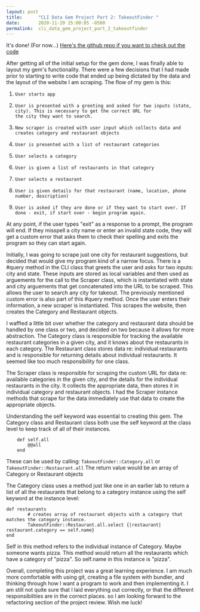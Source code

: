 ```yaml
---
layout: post
title:      "CLI Data Gem Project Part 2: TakeoutFinder "
date:       2020-11-29 15:00:05 -0500
permalink:  cli_data_gem_project_part_2_takeoutfinder
---
```



It's done! (For now...)
[Here's the github repo if you want to check out the code](https://github.com/jrrohrer/takeout_finder)

After getting all of the initial setup for the gem done, I was finally able to layout my gem's functionality. There were a few decisions that I had made prior to starting to write code that ended up being dictated by the data and the layout of the website I am scraping. The flow of my gem is this:

1.     User starts app
2.     User is presented with a greeting and asked for two inputs (state, city). This is necessary to get the correct URL for              the city they want to search.
3.     New scraper is created with user input which collects data and creates category and restaurant objects
4.     User is presented with a list of restaurant categories
5.     User selects a category
6.     User is given a list of restaurants in that category
7.     User selects a restaurant
8.     User is given details for that restaurant (name, location, phone number, description)
9.     User is asked if they are done or if they want to start over. If done - exit, if start over - begin program again.

At any point, if the user types "exit" as a response to a prompt, the program will end. If they misspell a city name or enter an invalid state code, they will get a custom error that asks them to check their spelling and exits the program so they can start again. 

Initially, I was going to scrape just one city for restaurant suggestions, but decided that would give my program kind of a narrow focus. There is a #query method in the CLI class that greets the user and asks for two inputs: city and state. These inputs are stored as local variables and then used as arguements for the call to the Scraper class, which is instantiated with state and city arguements that get concatenated into the URL to be scraped. This allows the user to search any city for takeout. The previously mentioned custom error is also part of this #query method. Once the user enters their information, a new scraper is instantiated. This scrapes the website, then creates the Category and Restaurant objects. 

I waffled a little bit over whether the category and restaurant data should be handled by one class or two, and decided on two because it allows for more abstraction. The Category class is responsible for tracking the available restaurant categories in a given city, and it knows about the restaurants in each category. The Restaurant class stores data re: individual restaurants and is responsible for returning details about individual restaurants. It seemed like too much responsibility for one class. 

The Scraper class is responsible for scraping the custom URL for data re: available categories in the given city, and the details for the individual restaurants in the city. It collects the appropriate data, then stores it in individual category and restaurant objects. I had the Scraper instance methods that scrape for the data immediately use that data to create the appropriate objects. 

Understanding the self keyword was essential to creating this gem. The Category class and Restaurant class both use the self keyword at the class level to keep track of all of their instances. 

```
    def self.all
        @@all
    end
```

These can be used by calling:  `TakeoutFinder::Category.all` or  `TakeoutFinder::Restaurant.all` The return value would be an array of Category or Restaurant objects

The Category class uses a method just like one in an earlier lab to return a list of all the restaurants that belong to a category instance using the self keyword at the instance level:

```
def restaurants
        # creates array of restaurant objects with a category that matches the category instance.
        TakeoutFinder::Restaurant.all.select {|restaurant| restaurant.category == self.name}
end
```

Self in this method refers to the individual instance of Category. Maybe someone wants pizza. This method would return all the restaurants which have a category of "pizza". So self.name in this instance is "pizza". 

Overall, completing this project was a great learning experience. I am much more comfortable with using git, creating a file system with bundler, and thinking through how I want a program to work and then implementing it. I am still not quite sure that I laid everything out correctly, or that the different responsibilities are in the correct places. so I am looking forward to the refactoring section of the project review. Wish me luck!


